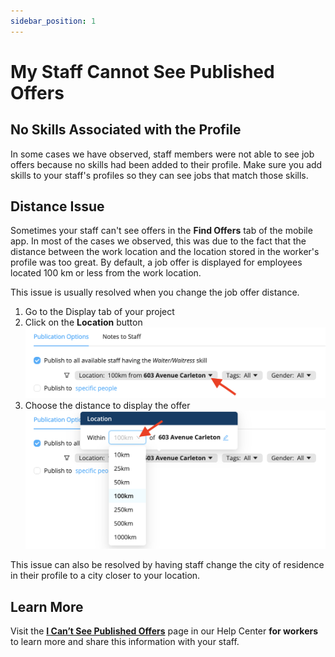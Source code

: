 ```yaml
---
sidebar_position: 1
---
```


# My Staff Cannot See Published Offers

## No Skills Associated with the Profile
In some cases we have observed, staff members were not able to see job offers because no skills had been added to their profile. Make sure you add skills to your staff's profiles so they can see jobs that match those skills.

## Distance Issue
Sometimes your staff can't see offers in the **Find Offers** tab of the mobile app. In most of the cases we observed, this was due to the fact that the distance between the work location and the location stored in the worker's profile was too great. By default, a job offer is displayed for employees located 100 km or less from the work location.

This issue is usually resolved when you change the job offer distance.
1. Go to the Display tab of your project
2. Click on the **Location** button
![distance1.png](./Images/distance1.png)
3. Choose the distance to display the offer
![distance2.png](./Images/distance2.png)


This issue can also be resolved by having staff change the city of residence in their profile to a city closer to your location.
  
## Learn More
Visit the [**I Can’t See Published Offers**](../../workers/troubleshooting/cannot-see-offers.md) page in our Help Center **for workers** to learn more and share this information with your staff. 
